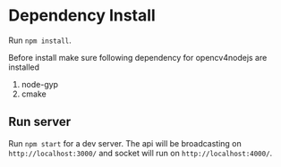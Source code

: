 # Dependency Install

Run `npm install`.

Before install make sure following dependency for opencv4nodejs are installed
1. node-gyp
2. cmake

## Run server

Run `npm start` for a dev server. The api will be broadcasting on `http://localhost:3000/` and socket will run on `http://localhost:4000/`.

